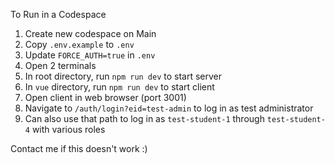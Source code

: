 To Run in a Codespace

1) Create new codespace on Main
2) Copy `.env.example` to `.env`
3) Update `FORCE_AUTH=true` in `.env`
4) Open 2 terminals
  1) In root directory, run `npm run dev` to start server
  2) In `vue` directory, run `npm run dev` to start client
5) Open client in web browser (port 3001)
6) Navigate to `/auth/login?eid=test-admin` to log in as test administrator
7) Can also use that path to log in as `test-student-1` through `test-student-4` with various roles

Contact me if this doesn't work :)